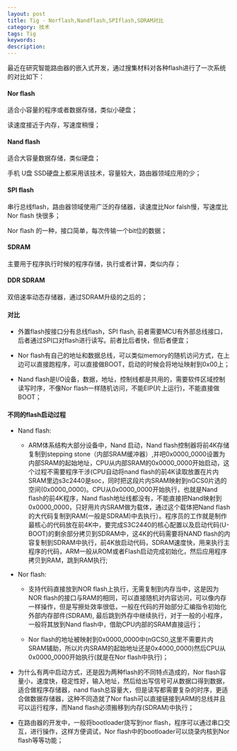 ```yaml
---
layout: post
title: Tig - Norflash,Nandflash,SPIflash,SDRAM对比
category: 技术
tags: Tig
keywords:
description:
---
```


最近在研究智能路由器的嵌入式开发，通过搜集材料对各种flash进行了一次系统的对比如下：

#### Nor flash

适合小容量的程序或者数据存储，类似小硬盘；

读速度接近于内存，写速度稍慢；

<p>

#### Nand flash

适合大容量数据存储，类似硬盘；

手机 U盘 SSD硬盘上都采用该技术，容量较大，路由器领域应用的少；

<p>

#### SPI flash

串行总线flash，路由器领域使用广泛的存储器，读速度比Nor falsh慢，写速度比Nor flash 快很多；

Nor flash 的一种，接口简单，每次传输一个bit位的数据；

<p>

#### SDRAM

主要用于程序执行时候的程序存储，执行或者计算，类似内存；

<p>

#### DDR SDRAM

双倍速率动态存储器，通过SDRAM升级的之后的；

<p>

#### 对比

* 外置flash按接口分有总线flash，SPI flash, 前者需要MCU有外部总线接口，后者通过SPI口对flash进行读写。前者比后者快，但后者便宜；

* Nor flash有自己的地址和数据总线，可以类似memory的随机访问方式，在上边可以直接跑程序，可以直接做BOOT，启动的时候会将地址映射到0x00上；

* Nand flash是I/O设备，数据，地址，控制线都是共用的，需要软件区域控制读写时序，不像Nor flash一样随机访问，不能EIP(片上运行)，不能直接做BOOT；

#### 不同的flash启动过程

* Nand flash:

	* ARM体系结构大部分设备中，Nand 启动，Nand flash控制器将前4K存储复制到stepping stone（内部SRAM缓冲器）,并吧0x0000_0000设置为内部SRAM的起始地址，CPU从内部SRAM的0x0000_0000开始启动，这个过程不需要程序干涉(CPU自动将nand flash的前4K读取放置在片内SRAM里边s3c2440是soc，同时把这段片内SRAM映射到nGCS0片选的空间(0x0000_0000)。CPU从0x0000_0000开始执行，也就是Nand flash的前4K程序，Nand flash地址线都没有，不能直接把Nand映射到0x0000_0000，只好用片内SRAM做为载体，通过这个载体把Nand flash的大代码复制到RAM(一般是SDRAM)中去执行）。程序员的工作就是制作最核心的代码放在前4K中，要完成S3C2440的核心配置以及启动代码(U-BOOT)的剩余部分拷贝到SDRAM中，这4K的代码需要将NAND flash的内容复制到SDRAM中执行，前4K放启动代码，SDRAM速度快，用来执行主程序的代码，ARM一般从ROM或者Flash启动完成初始化，然后应用程序拷贝到RAM，跳到RAM执行;

* Nor flash:

	* 支持代码直接放到NOR flash上执行，无需复制到内存当中，这是因为NOR flash的接口与RAM的相同，可以直接随机对内容访问，可以像内存一样操作，但是写擦处效率很低，一般在代码的开始部分汇编指令初始化外部内存部件(SDRAM), 最后跳到外存中继续执行，对于一般的小程序，一般将其放到Nand flash中，借助CPU内部的SRAM直接运行；

	* Nor flash的地址被映射到0x0000_0000中(nGCS0,这里不需要片内SRAM辅助，所以片内SRAM的起始地址还是0x4000_0000)然后CPU从0x0000_0000开始执行(就是在Nor flash中执行)；

* 为什么有两中启动方式，还是因为两种flash的不同特点造成的，Nor flash容量小，速度快，稳定性好，输入地址，然后给出写信号可从数据口得到数据，适合做程序存储器，nand flash总容量大，但是读写都需要复杂的时序，更适合做数据存储器，这种不同造就了Nor flash可以直接链接到ARM的总线并且可以运行程序，而Nand flash必须搬移到内存(SDRAM)中执行；

* 在路由器的开发中，一般将bootloader烧写到nor flash，程序可以通过串口交互，进行操作，这样方便调试，Nor flash中的bootloader可以烧录内核到Nor flash等等功能；
